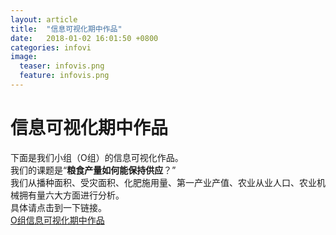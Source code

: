 ```yaml
---
layout: article
title:  "信息可视化期中作品"
date:   2018-01-02 16:01:50 +0800
categories: infovi
image:
  teaser: infovis.png
  feature: infovis.png
---
```

# 信息可视化期中作品

下面是我们小组（O组）的信息可视化作品。  
我们的课题是“**粮食产量如何能保持供应**？”  
我们从播种面积、受灾面积、化肥施用量、第一产业产值、农业从业人口、农业机械拥有量六大方面进行分析。  
具体请点击到一下链接。  
[O组信息可视化期中作品](https://zoe1122.github.io/qzxxkshzp.github.io/)